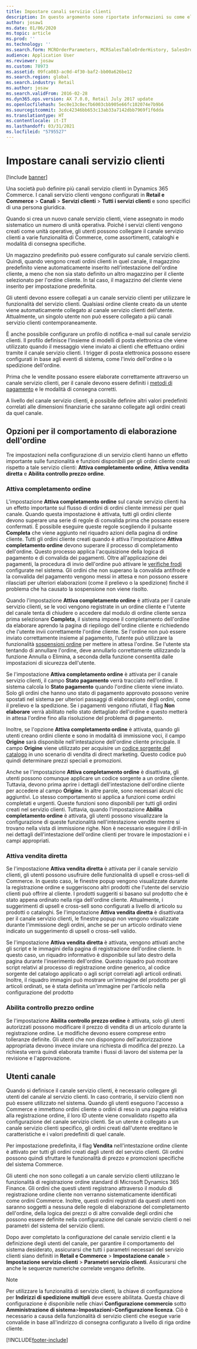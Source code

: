 ```yaml
---
title: Impostare canali servizio clienti
description: In questo argomento sono riportate informazioni su come elaborare gli ordini per i servizi clienti utilizzando Dynamics 365 Commerce.
author: josaw1
ms.date: 01/06/2020
ms.topic: article
ms.prod: ''
ms.technology: ''
ms.search.form: MCROrderParameters, MCRSalesTableOrderHistory, SalesOrderProcessingWorkspace
audience: Application User
ms.reviewer: josaw
ms.custom: 78973
ms.assetid: 09fca083-ac0d-4f30-baf2-bb00a626be12
ms.search.region: global
ms.search.industry: Retail
ms.author: josaw
ms.search.validFrom: 2016-02-28
ms.dyn365.ops.version: AX 7.0.0, Retail July 2017 update
ms.openlocfilehash: 5ec0e13c8ecfb6003cbb905e66fc102074e7b9b6
ms.sourcegitcommit: 3cdc42346bb653c13ab33a7142dbb7969f1f6dda
ms.translationtype: HT
ms.contentlocale: it-IT
ms.lasthandoff: 03/31/2021
ms.locfileid: "5795527"
---
```

# <a name="set-up-call-center-channels"></a>Impostare canali servizio clienti

[!include [banner](includes/banner.md)]

Una società può definire più canali servizio clienti in Dynamics 365 Commerce. I canali servizio clienti vengono configurati in **Retail e Commerce** \> **Canali** \> **Servizi clienti** \> **Tutti i servizi clienti** e sono specifici di una persona giuridica.

Quando si crea un nuovo canale servizio clienti, viene assegnato in modo sistematico un numero di unità operativa. Poiché i servizi clienti vengono creati come unità operative, gli utenti possono collegare il canale servizio clienti a varie funzionalità di Commerce, come assortimenti, cataloghi e modalità di consegna specifiche.

Un magazzino predefinito può essere configurato sul canale servizio clienti. Quindi, quando vengono creati ordini clienti in quel canale, il magazzino predefinito viene automaticamente inserito nell'intestazione dell'ordine cliente, a meno che non sia stato definito un altro magazzino per il cliente selezionato per l'ordine cliente. In tal caso, il magazzino del cliente viene inserito per impostazione predefinita.

Gli utenti devono essere collegati a un canale servizio clienti per utilizzare le funzionalità del servizio clienti. Qualsiasi ordine cliente creato da un utente viene automaticamente collegato al canale servizio clienti dell'utente. Attualmente, un singolo utente non può essere collegato a più canali servizio clienti contemporaneamente.

È anche possibile configurare un profilo di notifica e-mail sul canale servizio clienti. Il profilo definisce l'insieme di modelli di posta elettronica che viene utilizzato quando il messaggio viene inviato ai clienti che effettuano ordini tramite il canale servizio clienti. I trigger di posta elettronica possono essere configurati in base agli eventi di sistema, come l'invio dell'ordine o la spedizione dell'ordine.

Prima che le vendite possano essere elaborate correttamente attraverso un canale servizio clienti, per il canale devono essere definiti i [metodi di pagamento](https://docs.microsoft.com/dynamics365/unified-operations/retail/work-with-payments) e le modalità di consegna corretti.

A livello del canale servizio clienti, è possibile definire altri valori predefiniti correlati alle dimensioni finanziarie che saranno collegate agli ordini creati da quel canale.

## <a name="options-for-order-processing-behavior"></a>Opzioni per il comportamento di elaborazione dell'ordine

Tre impostazioni nella configurazione di un servizio clienti hanno un effetto importante sulle funzionalità e funzioni disponibili per gli ordini cliente creati rispetto a tale servizio clienti: **Attiva completamento ordine**, **Attiva vendita diretta** e **Abilita controllo prezzo ordine**.

### <a name="enable-order-completion"></a>Attiva completamento ordine

L'impostazione **Attiva completamento ordine** sul canale servizio clienti ha un effetto importante sul flusso di ordini di ordini cliente immessi per quel canale. Quando questa impostazione è attivata, tutti gli ordini cliente devono superare una serie di regole di convalida prima che possano essere confermati. È possibile eseguire queste regole scegliendo il pulsante **Completa** che viene aggiunto nel riquadro azioni della pagina di ordine cliente. Tutti gli ordini cliente creati quando è attiva l'impostazione **Attiva completamento ordine** devono superare il processo di completamento dell'ordine. Questo processo applica l'acquisizione della logica di pagamento e di convalida dei pagamenti. Oltre all'applicazione dei pagamenti, la procedura di invio dell'ordine può attivare le [verifiche frodi](https://docs.microsoft.com/dynamics365/unified-operations/retail/set-up-fraud-alerts) configurate nel sistema. Gli ordini che non superano la convalida antifrode e la convalida del pagamento vengono messi in attesa e non possono essere rilasciati per ulteriori elaborazioni (come il prelievo o la spedizione) finché il problema che ha causato la sospensione non viene risolto.

Quando l'impostazione **Attiva completamento ordine** è attivata per il canale servizio clienti, se le voci vengono registrate in un ordine cliente e l'utente del canale tenta di chiudere o accedere dal modulo di ordine cliente senza prima selezionare **Completa**, il sistema impone il completamento dell'ordine da elaborare aprendo la pagina di riepilogo dell'ordine cliente e richiedendo che l'utente invii correttamente l'ordine cliente. Se l'ordine non può essere inviato correttamente insieme al pagamento, l'utente può utilizzare la funzionalità [sospensioni ordine](https://docs.microsoft.com/dynamics365/unified-operations/retail/work-with-order-holds) per mettere in attesa l'ordine. Se l'utente sta tentando di annullare l'ordine, deve annullarlo correttamente utilizzando la funzione Annulla o Elimina, a seconda della funzione consentita dalle impostazioni di sicurezza dell'utente.

Se l'impostazione **Attiva completamento ordine** è attivata per il canale servizio clienti, il campo **Stato pagamento** verrà tracciato nell'ordine. Il sistema calcola lo **Stato pagamento** quando l'ordine cliente viene inviato. Solo gli ordini che hanno uno stato di pagamento approvato possono venire spostati nel sistema per ulteriori passaggi di elaborazione degli ordini, come il prelievo e la spedizione. Se i pagamenti vengono rifiutati, il flag **Non elaborare** verrà abilitato nello stato dettagliato dell'ordine e questo metterà in attesa l'ordine fino alla risoluzione del problema di pagamento.

Inoltre, se l'opzione **Attiva completamento ordine** è attivata, quando gli utenti creano ordini cliente e sono in modalità di immissione voci, il campo **Origine** sarà disponibile nell'intestazione dell'ordine cliente principale. Il campo **Origine** viene utilizzato per acquisire un [codice sorgente del catalogo](https://docs.microsoft.com/dynamics365/unified-operations/retail/call-center-catalogs) in uno scenario di vendita di direct marketing. Questo codice può quindi determinare prezzi speciali e promozioni.

Anche se l'impostazione **Attiva completamento ordine** è disattivata, gli utenti possono comunque applicare un codice sorgente a un ordine cliente. Tuttavia, devono prima aprire i dettagli dell'intestazione dell'ordine cliente per accedere al campo **Origine**. In altre parole, sono necessari alcuni clic aggiuntivi. Lo stesso comportamento si applica a funzioni come ordini completati e urgenti. Queste funzioni sono disponibili per tutti gli ordini creati nel servizio clienti. Tuttavia, quando l'impostazione **Abilita completamento ordine** è attivata, gli utenti possono visualizzare la configurazione di queste funzionalità nell'intestazione vendite mentre si trovano nella vista di immissione righe. Non è necessario eseguire il drill-in nei dettagli dell'intestazione dell'ordine clienti per trovare le impostazioni e i campi appropriati.

### <a name="enable-direct-selling"></a>Attiva vendita diretta

Se l'impostazione **Attiva vendita diretta** è attivata per il canale servizio clienti, gli utenti possono usufruire delle funzionalità di upsell e cross-sell di Commerce. In questo caso, le finestre popup vengono visualizzate durante la registrazione ordine e suggeriscono altri prodotti che l'utente del servizio clienti può offrire al cliente. I prodotti suggeriti si basano sul prodotto che è stato appena ordinato nella riga dell'ordine cliente. Attualmente, i suggerimenti di upsell e cross-sell sono configurati a livello di articolo su prodotti o cataloghi. Se l'impostazione **Attiva vendita diretta** è disattivata per il canale servizio clienti, le finestre popup non vengono visualizzate durante l'immissione degli ordini, anche se per un articolo ordinato viene indicato un suggerimento di upsell o cross-sell valido.

Se l'impostazione **Attiva vendita diretta** è attivata, vengono attivati anche gli script e le immagini della pagina di registrazione dell'ordine cliente. In questo caso, un riquadro informativo è disponibile sul lato destro della pagina durante l'inserimento dell'ordine. Questo riquadro può mostrare script relativi al processo di registrazione ordine generico, al codice sorgente del catalogo applicato o agli script correlati agli articoli ordinati. Inoltre, il riquadro immagini può mostrare un'immagine del prodotto per gli articoli ordinati, se è stata definita un'immagine per l'articolo nella configurazione del prodotto

### <a name="enable-order-price-control"></a>Abilita controllo prezzo ordine

Se l'impostazione **Abilita controllo prezzo ordine** è attivata, solo gli utenti autorizzati possono modificare il prezzo di vendita di un articolo durante la registrazione ordine. Le modifiche devono essere comprese entro tolleranze definite. Gli utenti che non dispongono dell'autorizzazione appropriata devono invece inviare una richiesta di modifica del prezzo. La richiesta verrà quindi elaborata tramite i flussi di lavoro del sistema per la revisione e l'approvazione.

## <a name="channel-users"></a>Utenti canale

Quando si definisce il canale servizio clienti, è necessario collegare gli utenti del canale al servizio clienti. In caso contrario, il servizio clienti non può essere utilizzato nel sistema. Quando gli utenti eseguono l'accesso a Commerce e immettono ordini cliente o ordini di reso in una pagina relativa alla registrazione ordine, il loro ID utente viene convalidato rispetto alla configurazione del canale servizio clienti. Se un utente è collegato a un canale servizio clienti specifico, gli ordini creati dall'utente ereditano le caratteristiche e i valori predefiniti di quel canale.

Per impostazione predefinita, il flag **Vendita** nell'intestazione ordine cliente è attivato per tutti gli ordini creati dagli utenti del servizio clienti. Gli ordini possono quindi sfruttare le funzionalità di prezzo e promozioni specifiche del sistema Commerce.


Gli utenti che non sono collegati a un canale servizio clienti utilizzano le funzionalità di registrazione ordine standard di Microsoft Dynamics 365 Finance. Gli ordini che questi utenti registrano attraverso il modulo di registrazione ordine cliente non verranno sistematicamente identificati come ordini Commerce. Inoltre, questi ordini registrati da questi utenti non saranno soggetti a nessuna delle regole di elaborazione del completamento dell'ordine, della logica dei prezzi o di altre convalide degli ordini che possono essere definite nella configurazione del canale servizio clienti o nei parametri del sistema del servizio clienti.

Dopo aver completato la configurazione del canale servizio clienti e la definizione degli utenti del canale, per garantire il comportamento del sistema desiderato, assicurarsi che tutti i parametri necessari del servizio clienti siano definiti in **Retail e Commerce** \> **Impostazione canale** \> **Impostazione servizio clienti** \> **Parametri servizio clienti**. Assicurarsi che anche le sequenze numeriche correlate vengano definite.

> [!NOTE]
> Per utilizzare la funzionalità di servizio clienti, la chiave di configurazione per **Indirizzi di spedizione multipli** deve essere abilitata. Questa chiave di configurazione è disponibile nelle chiavi **Configurazione commercio** sotto **Amministrazione di sistema**\>**Impostazioni**\>**Configurazione licenza**. Ciò è necessario a causa della funzionalità di servizio clienti che esegue varie convalide in base all'indirizzo di consegna configurato a livello di riga ordine cliente. 



[!INCLUDE[footer-include](../includes/footer-banner.md)]